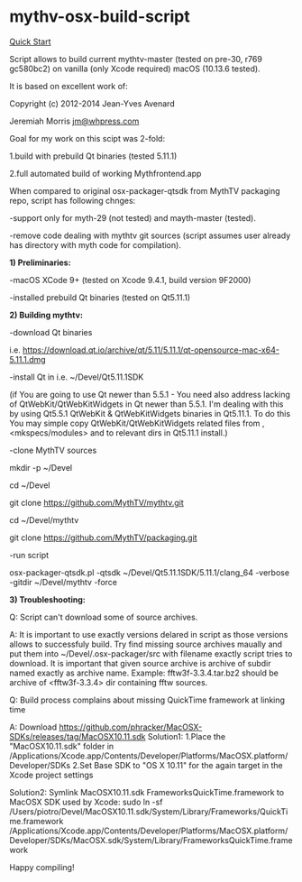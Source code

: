 # mythv-osx-build-script

[Quick Start](https://github.com/warpme/minimyth2/wiki/Deploying-MiniMyth2#overview)

Script allows to build current mythtv-master (tested on  pre-30, r769 gc580bc2) on vanilla (only Xcode required) macOS (10.13.6 tested).

It is based on excellent work of:

Copyright (c) 2012-2014 Jean-Yves Avenard

Jeremiah Morris <jm@whpress.com>



Goal for my work on this scipt was 2-fold:

1.build with prebuild Qt binaries (tested 5.11.1)

2.full automated build of working Mythfrontend.app



When compared to original osx-packager-qtsdk from MythTV packaging repo, script has following chnges:

-support only for myth-29 (not tested) and mayth-master (tested).

-remove code dealing with mythtv git sources (script assumes user already has directory with myth code for compilation).




<b>1) Preliminaries:</b>



-macOS XCode 9+ (tested on Xcode 9.4.1, build version 9F2000)

-installed prebuild Qt binaries (tested on Qt5.11.1)




<b>2) Building mythtv:</b>



-download Qt binaries

i.e. https://download.qt.io/archive/qt/5.11/5.11.1/qt-opensource-mac-x64-5.11.1.dmg


-install Qt in i.e. ~/Devel/Qt5.11.1SDK

(if You are going to use Qt newer than 5.5.1 - You need also address lacking of QtWebKit/QtWebKitWidgets in Qt newer than 5.5.1. I'm dealing with this by using Qt5.5.1 QtWebKit & QtWebKitWidgets binaries in Qt5.11.1.
To do this You may simple copy QtWebKit/QtWebKitWidgets
related files from <libs>, <mkspecs/modules> and <qml> to relevant dirs in Qt5.11.1 install.)


-clone MythTV sources

mkdir -p ~/Devel

cd ~/Devel

git clone https://github.com/MythTV/mythtv.git

cd ~/Devel/mythtv

git clone https://github.com/MythTV/packaging.git


-run script

osx-packager-qtsdk.pl -qtsdk ~/Devel/Qt5.11.1SDK/5.11.1/clang_64 -verbose -gitdir ~/Devel/mythtv -force




<b>3) Troubleshooting:</b>



Q: Script can't download some of source archives.

A: It is important to use exactly versions delared in script as those versions allows to successfuly build.
Try find missing source archives maually and put them into ~/Devel/.osx-packager/src with filename exactly script tries to download.
It is important that given source archive is archive of subdir named exactly as archive name.
Example: fftw3f-3.3.4.tar.bz2 should be archive of <fftw3f-3.3.4> dir containing fftw sources.


Q: Build process complains about missing QuickTime framework at linking time

A: Download https://github.com/phracker/MacOSX-SDKs/releases/tag/MacOSX10.11.sdk
Solution1:
1.Place the "MacOSX10.11.sdk" folder in /Applications/Xcode.app/Contents/Developer/Platforms/MacOSX.platform/Developer/SDKs
2.Set Base SDK to "OS X 10.11" for the again target in the Xcode project settings

Solution2:
Symlink MacOSX10.11.sdk FrameworksQuickTime.framework to MacOSX SDK used by Xcode:
sudo ln -sf /Users/piotro/Devel/MacOSX10.11.sdk/System/Library/Frameworks/QuickTime.framework /Applications/Xcode.app/Contents/Developer/Platforms/MacOSX.platform/Developer/SDKs/MacOSX.sdk/System/Library/FrameworksQuickTime.framework

Happy compiling!

